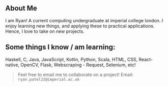 ## About Me
I am Ryan! A current computing undergraduate at imperial college london. I enjoy learning new things, and applying these to practical applications. Hence, I love to take on new projects.

## Some things I know / am learning:
Haskell, C, Java, JavaScript, Kotlin, Python, Scala, HTML, CSS, React-native, OpenCV, Flask, Webscraping - Request, Selenium, etc!

> Feel free to email me to collaborate on a project! Email: `ryan.patel21@imperial.ac.uk`
